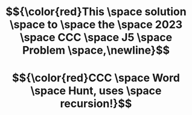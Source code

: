 # $${\color{red}This \space solution \space to \space the \space 2023 \space CCC \space J5 \space Problem \space,\newline}$$  
# $${\color{red}CCC \space Word \space Hunt, uses \space recursion!}$$


